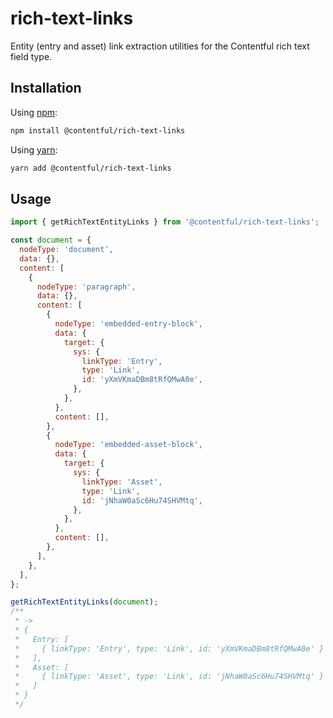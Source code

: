 # rich-text-links

Entity (entry and asset) link extraction utilities for the Contentful rich text
field type.

## Installation

Using [npm](http://npmjs.org/):

```sh
npm install @contentful/rich-text-links
```

Using [yarn](https://yarnpkg.com/):

```sh
yarn add @contentful/rich-text-links
```

## Usage

```javascript
import { getRichTextEntityLinks } from '@contentful/rich-text-links';

const document = {
  nodeType: 'document',
  data: {},
  content: [
    {
      nodeType: 'paragraph',
      data: {},
      content: [
        {
          nodeType: 'embedded-entry-block',
          data: {
            target: {
              sys: {
                linkType: 'Entry',
                type: 'Link',
                id: 'yXmVKmaDBm8tRfQMwA0e',
              },
            },
          },
          content: [],
        },
        {
          nodeType: 'embedded-asset-block',
          data: {
            target: {
              sys: {
                linkType: 'Asset',
                type: 'Link',
                id: 'jNhaW0aSc6Hu74SHVMtq',
              },
            },
          },
          content: [],
        },
      ],
    },
  ],
};

getRichTextEntityLinks(document);
/**
 * ->
 * {
 *   Entry: [
 *     { linkType: 'Entry', type: 'Link', id: 'yXmVKmaDBm8tRfQMwA0e' }
 *   ],
 *   Asset: [
 *     { linkType: 'Asset', type: 'Link', id: 'jNhaW0aSc6Hu74SHVMtq' }
 *   ]
 * }
 */
```
